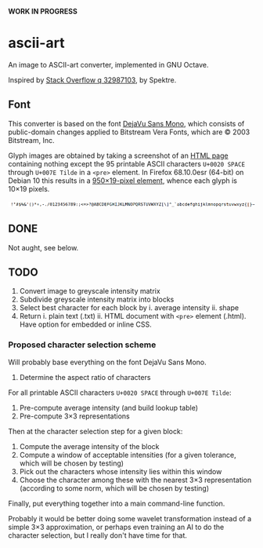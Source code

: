 **WORK IN PROGRESS**

# ascii-art

An image to ASCII-art converter, implemented in GNU Octave.

Inspired by [Stack Overflow q 32987103][so], by Spektre.

[so]: https://stackoverflow.com/q/32987103

## Font

This converter is based on the font [DejaVu Sans Mono][font],
which consists of public-domain changes applied to
Bitstream Vera Fonts, which are ©&nbsp;2003 Bitstream, Inc.

[font]: https://dejavu-fonts.github.io/

Glyph images are obtained by taking a screenshot of an [HTML page][html]
containing nothing except the 95 printable ASCII characters
`U+0020 SPACE` through `U+007E Tilde` in a `<pre>` element.
In Firefox 68.10.0esr (64-bit) on Debian&nbsp;10
this results in a [950×19-pixel element][png],
whence each glyph is 10×19 pixels.

![The 95 printable ASCII characters rendered in DejaVu Sans Mono][png]

[png]: glyphs/ascii.png
[html]: glyphs/ascii.html

## DONE

Not aught, see below.

## TODO

1. Convert image to greyscale intensity matrix
2. Subdivide greyscale intensity matrix into blocks
3. Select best character for each block by
   i. average intensity
   ii. shape
4. Return
   i. plain text (.txt)
   ii. HTML document with `<pre>` element (.html).
       Have option for embedded or inline CSS.

### Proposed character selection scheme

Will probably base everything on the font DejaVu Sans Mono.

1. Determine the aspect ratio of characters

For all printable ASCII characters `U+0020 SPACE` through `U+007E Tilde`:

1. Pre-compute average intensity (and build lookup table)
2. Pre-compute 3×3 representations

Then at the character selection step for a given block:
1. Compute the average intensity of the block
2. Compute a window of acceptable intensities
   (for a given tolerance, which will be chosen by testing)
3. Pick out the characters whose intensity lies within this window
4. Choose the character among these with the nearest 3×3 representation
   (according to some norm, which will be chosen by testing)

Finally, put everything together into a main command-line function.

Probably it would be better doing some wavelet transformation
instead of a simple 3×3 approximation,
or perhaps even training an AI to do the character selection,
but I really don't have time for that.
